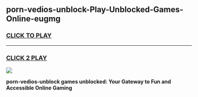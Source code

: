 
## porn-vedios-unblock-Play-Unblocked-Games-Online-eugmg
<h3>
<a href="https://premium76.site?title=porn-vedios-unblock&ref=25A">CLICK TO PLAY</a></h3>
<hr>

<h3>
<a href="https://premium76.site?title=porn-vedios-unblock&ref=25A">CLICK 2 PLAY</a>
  
</h3>

<a href="https://premium76.site?title=porn-vedios-unblock&ref=25A"><img src="https://clearcache.store/games.png"></a>


**porn-vedios-unblock games unblocked: Your Gateway to Fun and Accessible Online Gaming**
